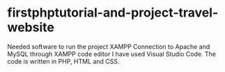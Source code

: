 # firstphptutorial-and-project-travel-website
Needed software to run the project
XAMPP
Connection to Apache and MySQL through XAMPP
code editor
I have used Visual Studio Code.
The code is written in PHP, HTML and CSS.
